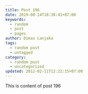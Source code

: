 ```yaml
---
title: Post 196
date: 2019-08-14T18:38:41+07:00
keywords:
  - random
  - post
  - pages
author: Dimas Lanjaka
tags:
  - random post
  - untagged
category:
  - random post
  - uncategorized
updated: 2012-02-11T12:22:15+07:00
---
```

This is content of post 196